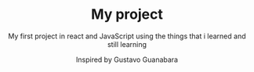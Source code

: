 <div align="center">
  <h1>My project</h1>
  
<p>My first project in react and JavaScript using the things that i learned and still learning</p>
<P>Inspired by Gustavo Guanabara</P>
</div>
